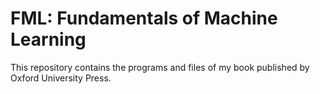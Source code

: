 # FML: Fundamentals of Machine Learning
This repository contains the programs and files of my book published by Oxford University Press. 

